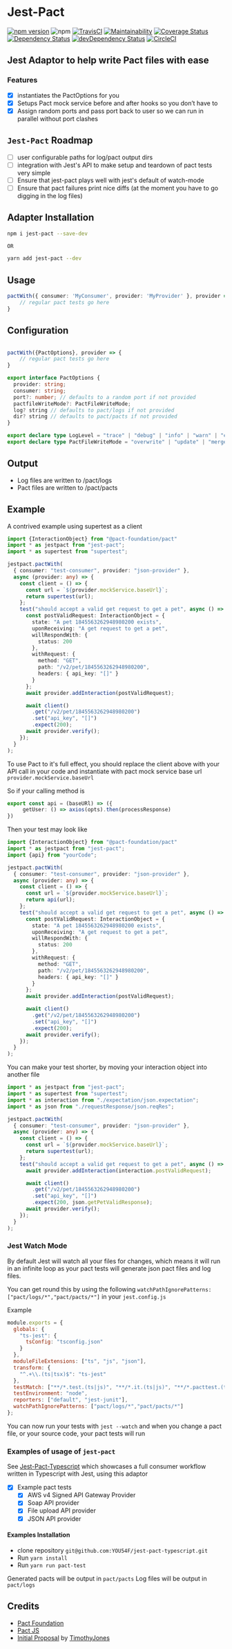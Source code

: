 # Jest-Pact

[![npm version](https://badge.fury.io/js/jest-pact.svg)](https://badge.fury.io/js/jest-pact)
![npm](https://img.shields.io/npm/dm/jest-pact.svg)
[![TravisCI](https://travis-ci.org/YOU54F/jest-pact.svg?branch=master)](https://travis-ci.org/YOU54F/jest-pact)
[![Maintainability](https://api.codeclimate.com/v1/badges/4ad6c94892c6704253ca/maintainability)](https://codeclimate.com/github/YOU54F/jest-pact/maintainability)
[![Coverage Status](https://coveralls.io/repos/github/YOU54F/jest-pact/badge.svg)](https://coveralls.io/github/YOU54F/jest-pact)
[![Dependency Status](https://img.shields.io/david/you54f/jest-pact.svg?style=flat-square)](https://david-dm.org/you54f/jest-pact)
[![devDependency Status](https://img.shields.io/david/dev/you54f/jest-pact.svg?style=flat-square)](https://david-dm.org/you54f/jest-pact#info=devDependencies)
[![CircleCI](https://circleci.com/gh/YOU54F/jest-pact.svg?style=svg)](https://circleci.com/gh/YOU54F/jest-pact)


## Jest Adaptor to help write Pact files with ease

### Features

- [x] instantiates the PactOptions for you
- [x] Setups Pact mock service before and after hooks so you don’t have to
- [x] Assign random ports and pass port back to user so we can run in parallel without port clashes

## `Jest-Pact` Roadmap

- [ ] user configurable paths for log/pact output dirs
- [ ] integration with Jest's API to make setup and teardown of pact tests very simple
- [ ] Ensure that jest-pact plays well with jest's default of watch-mode
- [ ] Ensure that pact failures print nice diffs (at the moment you have to go digging in the log files)

## Adapter Installation

```sh
npm i jest-pact --save-dev

OR

yarn add jest-pact --dev
```

## Usage

```ts
pactWith({ consumer: 'MyConsumer', provider: 'MyProvider' }, provider => {
    // regular pact tests go here
}
```

## Configuration

```ts

pactWith({PactOptions}, provider => {
    // regular pact tests go here
}

export interface PactOptions {
  provider: string;
  consumer: string;
  port?: number; // defaults to a random port if not provided
  pactfileWriteMode?: PactFileWriteMode;
  log? string // defaults to pact/logs if not provided
  dir? string // defaults to pact/pacts if not provided
}

export declare type LogLevel = "trace" | "debug" | "info" | "warn" | "error" | "fatal";
export declare type PactFileWriteMode = "overwrite" | "update" | "merge";

```

## Output

- Log files are written to /pact/logs
- Pact files are written to /pact/pacts

## Example

A contrived example using supertest as a client

```ts
import {InteractionObject} from "@pact-foundation/pact"
import * as jestpact from "jest-pact";
import * as supertest from "supertest";

jestpact.pactWith(
  { consumer: "test-consumer", provider: "json-provider" },
  async (provider: any) => {
    const client = () => {
      const url = `${provider.mockService.baseUrl}`;
      return supertest(url);
    };
    test("should accept a valid get request to get a pet", async () => {
      const postValidRequest: InteractionObject = {
        state: "A pet 1845563262948980200 exists",
        uponReceiving: "A get request to get a pet",
        willRespondWith: {
          status: 200
        },
        withRequest: {
          method: "GET",
          path: "/v2/pet/1845563262948980200",
          headers: { api_key: "[]" }
        }
      };
      await provider.addInteraction(postValidRequest);

      await client()
        .get("/v2/pet/1845563262948980200")
        .set("api_key", "[]")
        .expect(200);
      await provider.verify();
    });
  }
);

```

To use Pact to it's full effect, you should replace the client above with your API call in your code and instantiate with pact mock service base url `provider.mockService.baseUrl`

So if your calling method is

```ts
export const api = (baseURl) => ({ 
     getUser: () => axios(opts).then(processResponse)
})
```

Then your test may look like

```ts
import {InteractionObject} from "@pact-foundation/pact"
import * as jestpact from "jest-pact";
import {api} from "yourCode";

jestpact.pactWith(
  { consumer: "test-consumer", provider: "json-provider" },
  async (provider: any) => {
    const client = () => {
      const url = `${provider.mockService.baseUrl}`;
      return api(url);
    };
    test("should accept a valid get request to get a pet", async () => {
      const postValidRequest: InteractionObject = {
        state: "A pet 1845563262948980200 exists",
        uponReceiving: "A get request to get a pet",
        willRespondWith: {
          status: 200
        },
        withRequest: {
          method: "GET",
          path: "/v2/pet/1845563262948980200",
          headers: { api_key: "[]" }
        }
      };
      await provider.addInteraction(postValidRequest);

      await client()
        .get("/v2/pet/1845563262948980200")
        .set("api_key", "[]")
        .expect(200);
      await provider.verify();
    });
  }
);

```

You can make your test shorter, by moving your interaction object into another file

```ts
import * as jestpact from "jest-pact";
import * as supertest from "supertest";
import * as interaction from "./expectation/json.expectation";
import * as json from "./requestResponse/json.reqRes";

jestpact.pactWith(
  { consumer: "test-consumer", provider: "json-provider" },
  async (provider: any) => {
    const client = () => {
      const url = `${provider.mockService.baseUrl}`;
      return supertest(url);
    };
    test("should accept a valid get request to get a pet", async () => {
      await provider.addInteraction(interaction.postValidRequest);

      await client()
        .get("/v2/pet/1845563262948980200")
        .set("api_key", "[]")
        .expect(200, json.getPetValidResponse);
      await provider.verify();
    });
  }
);

```

### Jest Watch Mode

By default Jest will watch all your files for changes, which means it will run in an infinite loop as your pact tests will generate json pact files and log files.

You can get round this by using the following `watchPathIgnorePatterns: ["pact/logs/*","pact/pacts/*"]` in your `jest.config.js` 

Example

```js
module.exports = {
  globals: {
    "ts-jest": {
      tsConfig: "tsconfig.json"
    }
  },
  moduleFileExtensions: ["ts", "js", "json"],
  transform: {
    "^.+\\.(ts|tsx)$": "ts-jest"
  },
  testMatch: ["**/*.test.(ts|js)", "**/*.it.(ts|js)", "**/*.pacttest.(ts|js)"],
  testEnvironment: "node",
  reporters: ["default", "jest-junit"],
  watchPathIgnorePatterns: ["pact/logs/*","pact/pacts/*"]
};
```

You can now run your tests with `jest --watch` and when you change a pact file, or your source code, your pact tests will run

### Examples of usage of `jest-pact`

See [Jest-Pact-Typescript](https://github.com/YOU54F/jest-pact-typescript) which showcases a full consumer workflow written in Typescript with Jest, using this adaptor

- [x] Example pact tests
  - [x] AWS v4 Signed API Gateway Provider
  - [x] Soap API provider
  - [x] File upload API provider
  - [x] JSON API provider

#### Examples Installation

- clone repository `git@github.com:YOU54F/jest-pact-typescript.git`
- Run `yarn install`
- Run `yarn run pact-test`

Generated pacts will be output in `pact/pacts`
Log files will be output in `pact/logs`

## Credits

- [Pact Foundation](https://github.com/pact-foundation)
- [Pact JS](https://github.com/pact-foundation/pact-js)
- [Initial Proposal](https://github.com/pact-foundation/pact-js/issues/215#issuecomment-437237669) by [TimothyJones](https://github.com/TimothyJones)
